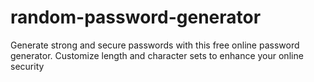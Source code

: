 # random-password-generator
Generate strong and secure passwords with this free online password generator. Customize length and character sets to enhance your online security
